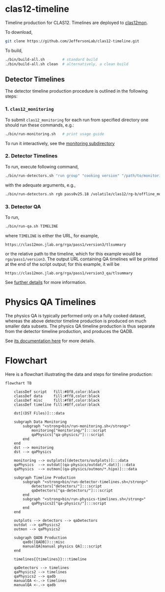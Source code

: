 # clas12-timeline

Timeline production for CLAS12. Timelines are deployed to [clas12mon](https://clas12mon.jlab.org).

To download,
```bash
git clone https://github.com/JeffersonLab/clas12-timeline.git
```

To build,
```bash
./bin/build-all.sh        # standard build
./bin/build-all.sh clean  # alternatively, a clean build
```

## Detector Timelines
The detector timeline production procedure is outlined in the following steps:

### 1. `clas12_monitoring`
To submit `clas12_monitoring` for each run from specified directory one should run these commands, e.g.:
```bash
./bin/run-monitoring.sh   # print usage guide
```

To run it interactively, see the [monitoring subdirectory](monitoring)

### 2. Detector Timelines
To run, execute following command,
```bash
./bin/run-detectors.sh "run group" "cooking version" "/path/to/monitoring/files/""
```
with the adequate arguments, e.g.,
```bash
./bin/run-detectors.sh rgb pass0v25.18 /volatile/clas12/rg-b/offline_monitoring/pass0/v25.18/
```

### 3. Detector QA
To run,
```bash
./bin/run-qa.sh TIMELINE
```
where `TIMELINE` is either the URL, for example,
```
https://clas12mon.jlab.org/rga/pass1/version3/tlsummary
```
or the relative path to the timeline, which for this example would be `rga/pass1/version3`. The output
URL containing QA timelines will be printed at the end of the script output; for this example, it will be
```
https://clas12mon.jlab.org/rga/pass1/version3_qa/tlsummary
```

See [further details](qa-detectors/README.md) for more information.

# Physics QA Timelines
The physics QA is typically performed only on a fully cooked dataset, whereas the above detector timeline production
is produced on much smaller data subsets. The physics QA timeline production is thus separate from the
detector timeline production, and produces the QADB.

See [its documentation here](qa-physics) for more details.


# Flowchart
Here is a flowchart illustrating the data and steps for timeline production:

```mermaid
flowchart TB

    classDef script   fill:#8f8,color:black
    classDef data     fill:#ff8,color:black
    classDef misc     fill:#f8f,color:black
    classDef timeline fill:#8ff,color:black

    dst[(DST Files)]:::data

    subgraph Data Monitoring
        subgraph "<strong>bin/run-monitoring.sh</strong>"
            monitoring["monitoring/"]:::script
            qaPhysics["qa-physics/"]:::script
        end
    end
    dst --> monitoring
    dst --> qaPhysics

    monitoring --> outplots[(detectors/outplots)]:::data
    qaPhysics  --> outdat[(qa-physics/outdat/*.dat)]:::data
    qaPhysics  --> outmon[(qa-physics/outmon/*.hipo)]:::data

    subgraph Timeline Production
        subgraph "<strong>bin/run-detector-timelines.sh</strong>"
            detectors["detectors/"]:::script
            qaDetectors["qa-detectors/"]:::script
        end
        subgraph "<strong>bin/run-physics-timelines.sh</strong>"
            qaPhysics2["qa-physics/"]:::script
        end
    end

    outplots --> detectors --> qaDetectors
    outdat --> qaPhysics2
    outmon --> qaPhysics2

    subgraph QADB Production
        qadb([QADB]):::misc
        manualQA[manual physics QA]:::script
    end
    
    timelines{{timelines}}:::timeline

    qaDetectors --> timelines
    qaPhysics2 --> timelines
    qaPhysics2 --> qadb
    manualQA <-.-> timelines
    manualQA <-.-> qadb
```
